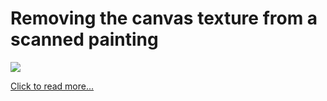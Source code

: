 # Removing the canvas texture from a scanned painting

![](https://devearley.github.io/earley.dev/FFT.png)

[Click to read more...](./blog.html?blog=9-11-21.md)

